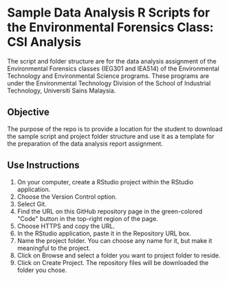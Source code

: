 # Sample Data Analysis R Scripts for the Environmental Forensics Class: CSI Analysis
The script and folder structure are for the data analysis assignment of the Environmental Forensics classes (IEG301 and IEA514) of the Environmental Technology and Environmental Science programs. These programs are under the Environmental Technology Division of the School of Industrial Technology, Universiti Sains Malaysia.

## Objective
The purpose of the repo is to provide a location for the student to download the sample script and project folder structure and use it as a template for the preparation of the data analysis report assignment.

## Use Instructions 
1. On your computer, create a RStudio project within the RStudio application.
2. Choose the Version Control option.
3. Select Git.
4. Find the URL on this GitHub repository page in the green-colored "Code" button in the top-right region of the page. 
5. Choose HTTPS and copy the URL. 
6. In the RStudio application, paste it in the Repository URL box.
7. Name the project folder. You can choose any name for it, but make it meaningful to the project.
8. Click on Browse and select a folder you want to project folder to reside.
9. Click on Create Project. The repository files will be downloaded the folder you chose.
